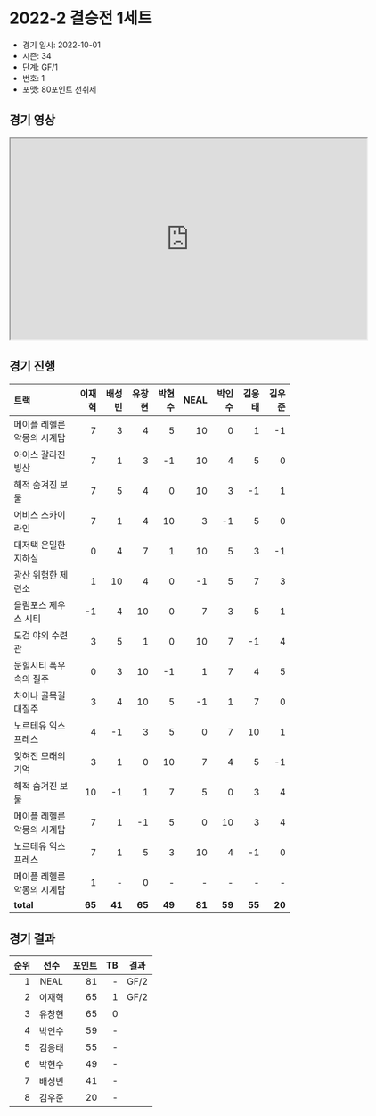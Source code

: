 # 2022-2 결승전 1세트

- 경기 일시: 2022-10-01
- 시즌: 34
- 단계: GF/1
- 번호: 1
- 포맷: 80포인트 선취제





## 경기 영상
<iframe width="640" height="360"
src="https://www.youtube.com/embed/ns7yEEDohH8">
</iframe>

## 경기 진행

| 트랙 | 이재혁 | 배성빈 | 유창현 | 박현수 | NEAL | 박인수 | 김응태 | 김우준 |
|:---|---:|---:|---:|---:|---:|---:|---:|---:|
| 메이플 레헬른 악몽의 시계탑 | 7 | 3 | 4 | 5 | 10 | 0 | 1 | -1 |
| 아이스 갈라진 빙산 | 7 | 1 | 3 | -1 | 10 | 4 | 5 | 0 |
| 해적 숨겨진 보물 | 7 | 5 | 4 | 0 | 10 | 3 | -1 | 1 |
| 어비스 스카이라인 | 7 | 1 | 4 | 10 | 3 | -1 | 5 | 0 |
| 대저택 은밀한 지하실 | 0 | 4 | 7 | 1 | 10 | 5 | 3 | -1 |
| 광산 위험한 제련소 | 1 | 10 | 4 | 0 | -1 | 5 | 7 | 3 |
| 올림포스 제우스 시티 | -1 | 4 | 10 | 0 | 7 | 3 | 5 | 1 |
| 도검 야외 수련관 | 3 | 5 | 1 | 0 | 10 | 7 | -1 | 4 |
| 문힐시티 폭우속의 질주 | 0 | 3 | 10 | -1 | 1 | 7 | 4 | 5 |
| 차이나 골목길 대질주 | 3 | 4 | 10 | 5 | -1 | 1 | 7 | 0 |
| 노르테유 익스프레스 | 4 | -1 | 3 | 5 | 0 | 7 | 10 | 1 |
| 잊혀진 모래의 기억 | 3 | 1 | 0 | 10 | 7 | 4 | 5 | -1 |
| 해적 숨겨진 보물 | 10 | -1 | 1 | 7 | 5 | 0 | 3 | 4 |
| 메이플 레헬른 악몽의 시계탑 | 7 | 1 | -1 | 5 | 0 | 10 | 3 | 4 |
| 노르테유 익스프레스 | 7 | 1 | 5 | 3 | 10 | 4 | -1 | 0 |
| 메이플 레헬른 악몽의 시계탑 | 1 | - | 0 | - | - | - | - | - |
| __total__ | __65__ | __41__ | __65__ | __49__ | __81__ | __59__ | __55__ | __20__ |




## 경기 결과

| 순위 | 선수 | 포인트 | TB | 결과 |
|---:|:---:|---:|---:|:---:|
| 1 | NEAL | 81 | - | GF/2 |
| 2 | 이재혁 | 65 | 1 | GF/2 |
| 3 | 유창현 | 65 | 0 |  |
| 4 | 박인수 | 59 | - |  |
| 5 | 김응태 | 55 | - |  |
| 6 | 박현수 | 49 | - |  |
| 7 | 배성빈 | 41 | - |  |
| 8 | 김우준 | 20 | - |  |

